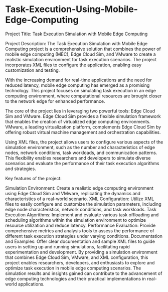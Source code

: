 # Task-Execution-Using-Mobile-Edge-Computing

Project Title: Task Execution Simulation with Mobile Edge Computing

Project Description:
The Task Execution Simulation with Mobile Edge Computing project is a comprehensive solution that combines the power of mobile edge computing (MEC), Edge Cloud Sim, and VMware to create a realistic simulation environment for task execution scenarios. The project incorporates XML files to configure the application, enabling easy customization and testing.

With the increasing demand for real-time applications and the need for reduced latency, mobile edge computing has emerged as a promising technology. This project focuses on simulating task execution in an edge computing environment, where computational resources are brought closer to the network edge for enhanced performance.

The core of the project lies in leveraging two powerful tools: Edge Cloud Sim and VMware. Edge Cloud Sim provides a flexible simulation framework that enables the creation of virtualized edge computing environments. VMware, a leading virtualization platform, complements Edge Cloud Sim by offering robust virtual machine management and orchestration capabilities.

Using XML files, the project allows users to configure various aspects of the simulation environment, such as the number and characteristics of edge nodes, network conditions, task workloads, and communication patterns. This flexibility enables researchers and developers to simulate diverse scenarios and evaluate the performance of their task execution algorithms and strategies.

Key features of the project:

Simulation Environment: Create a realistic edge computing environment using Edge Cloud Sim and VMware, replicating the dynamics and characteristics of a real-world scenario.
XML Configuration: Utilize XML files to easily configure and customize the simulation parameters, including edge node characteristics, network conditions, and task workloads.
Task Execution Algorithms: Implement and evaluate various task offloading and scheduling algorithms within the simulation environment to optimize resource utilization and reduce latency.
Performance Evaluation: Provide comprehensive metrics and analysis tools to assess the performance of different task execution strategies under varying conditions.
Documentation and Examples: Offer clear documentation and sample XML files to guide users in setting up and running simulations, facilitating rapid experimentation and development.
By providing a simulation environment that combines Edge Cloud Sim, VMware, and XML configuration, this project enables researchers, developers, and enthusiasts to explore and optimize task execution in mobile edge computing scenarios. The simulation results and insights gained can contribute to the advancement of edge computing technologies and their practical implementations in real-world applications.
